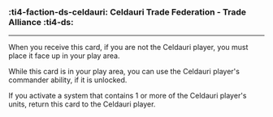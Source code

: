### :ti4-faction-ds-celdauri: __Celdauri Trade Federation - Trade Alliance__ :ti4-ds:

---
When you receive this card, if you are not the Celdauri player, you must place it face up in your play area.

While this card is in your play area, you can use the Celdauri player's commander ability, if it is unlocked.

If you activate a system that contains 1 or more of the Celdauri player's units, return this card to the Celdauri player.